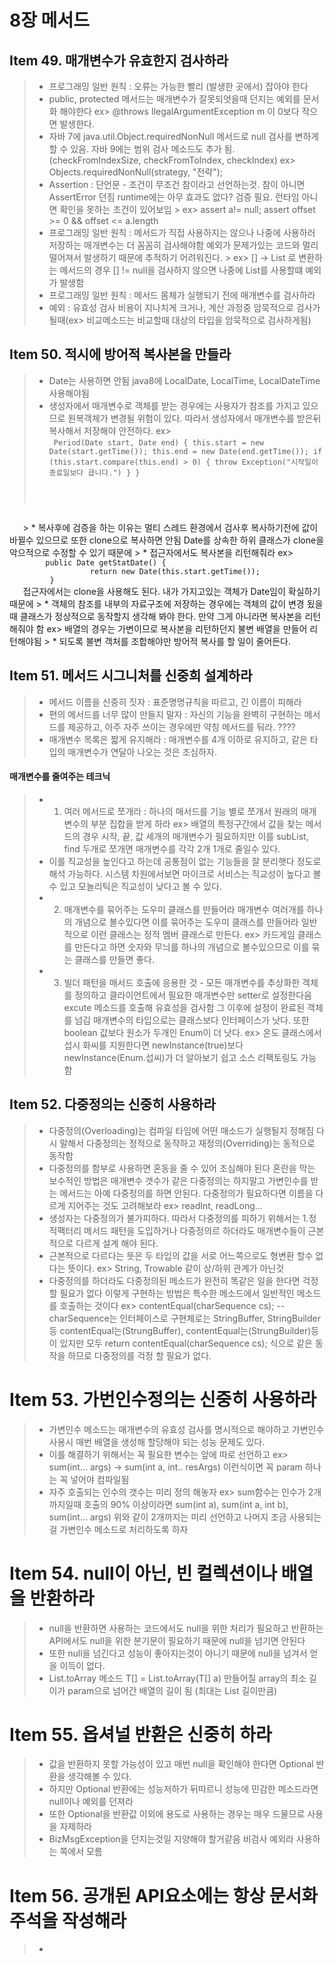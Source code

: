 # 8장 메서드
## Item 49. 매개변수가 유효한지 검사하라
> * 프로그래밍 일반 원칙 : 오류는 가능한 빨리 (발생한 곳에서) 잡아야 한다  
> * public, protected 메서드는 매개변수가 잘못되엇을때 던지는 예외를 문서화 해야한다
   ex> @throws IlegalArgumentException m 이 0보다 작으면 발생한다.   
> * 자바 7에 java.util.Object.requiredNonNull 메서드로 null 검사를 변하게 할 수 있음.
    자바 9에는 범위 검사 메소드도 추가 됨. (checkFromIndexSize, checkFromToIndex, checkIndex)
   ex> Objects.requiredNonNull(strategy, "전략");   
> * Assertion : 단언문 - 조건이 무조건 참이라고 선언하는것. 참이 아니면 AssertError 던짐
    runtime에는 아무 효과도 없다? 검증 필요. 런타임 아니면 확인을 못하는 조건이 있어보임
    > ex> assert a!= null; assert offset >= 0 && offset <= a.length
> * 프로그래밍 일반 원칙 : 메서드가 직접 사용하지는 않으나 나중에 사용하러 저장하는 매개변수는 더 꼼꼼히 검사해야함
    예외가 문제가있는 코드와 멀리 떨어져서 발생하기 때문에 추적하기 어려워진다.
    > ex> [] -> List 로 변환하는 메서드의 경우 [] != null을 검사하지 않으면 나중에 List를 사용할떄 예외가 발생함  
> * 프로그래밍 일반 원칙 : 메서드 몸체가 실행되기 전에 매개변수를 검사하라
> * 예외 : 유효성 검사 비용이 지나치게 크거나, 계산 과정중 암묵적으로 검사가 될때(ex> 비교메소드는 비교할때 대상의 타입을 암묵적으로 검사하게됨)

## Item 50. 적시에 방어적 복사본을 만들라
> * Date는 사용하면 안됨 java8에 LocalDate, LocalTime, LocalDateTime 사용해야됨
> * 생성자에서 매개변수로 객체를 받는 경우에는 사용자가 참조를 가지고 있으므로 원복객체가 변경될 위험이 있다.
    따라서 생성자에서 매개변수를 받은뒤 복사해서 저장해야 안전하다.
    ex>  
    <code> 
         Period(Date start, Date end) {
                 this.start = new Date(start.getTime()); this.end = new Date(end.getTime());
                  if (this.start.compare(this.end) > 0)  {
                     throw Exception("시작일이 종료일보다 큽니다.")
                  }
            }
   </code>
> * 복사후에 검증을 하는 이유는 멀티 스레드 환경에서 검사후 복사하기전에 값이 바뀔수 있으므로
    또한 clone으로 복사하면 안됨 Date를 상속한 하위 클래스가 clone을 악으적으로 수정할 수 있기 때문에
> * 접근자에서도 복사본을 리턴해줘라
    ex>  
    <code>
        public Date getStatDate() {
                  return new Date(this.start.getTime());
         }
   </code>
   접근자에서는 clone을 사용해도 된다. 내가 가지고있는 객체가 Date임이 확실하기 때문에
> * 객체의 참조를 내부의 자료구조에 저장하는 경우에는 객체의 값이 변경 됬을때 클래스가 정상적으로 동작할지 생각해 봐야 한다.
    만약 그게 아니라면 복사본을 리턴해줘야 함
    ex> 배열의 경우는 가변이므로 복사본을 리턴하던지 불변 배열을 만들어 리턴해야됨
> * 되도록 불변 객처를 조합해야만 방어적 복사를 할 일이 줄어든다.

## Item 51. 메서드 시그니처를 신중희 설계하라
> * 메서드 이름을 신중히 짓자 : 표준명명규칙을 따르고, 긴 이름이 피해라
> * 편의 메서드를 너무 많이 만들지 말자 : 자신의 기능을 완벽히 구현하는 메서드를 제공하고, 아주 자주 쓰이는 경우에만 약칭 메서드를 둬라. ????
> * 매개변수 목록은 짧게 유지해라 : 매개변수를 4개 이하로 유지하고, 같은 타입의 매개변수가 연달아 나오는 것은 조심하자.
#### 매개변수를 줄여주는 테크닉
> * 1. 여러 메서드로 쪼개라 : 하나의 매서드를 기능 별로 쪼개서 원래의 매개변수의 부분 집합을 받게 하라
    ex> 배열의 특정구간에서 값을 찾는 메서드의 경우 시작, 끝, 값 세개의 매개변수가 필요하지만
        이를 subList, find 두개로 쪼개면 매개변수를 각각 2개 1개로 줄일수 있다.
> * 이를 직교성을 높인다고 하는데 공통점이 없는 기능들을 잘 분리햇다 정도로 해석 가능하다.
     시스템 차원에서보면 마이크로 서비스는 직교성이 높다고 볼 수 있고 모놀리틱은 직교성이 낮다고 볼 수 있다.
> * 2. 매개변수를 묶어주는 도우미 클래스를 만들어라
    매개변수 여러개를 하나의 개념으로 볼수있다면 이를 묶어주는 도우미 클래스를 만들어라
    일반적으로 이런 클래스는 정적 멤버 클래스로 만든다.
    ex> 카드게임 클래스를 만든다고 하면 숫자와 무늬를 하나의 개념으로 볼수있으므로 이를 묶는 클래스를 만들면 좋다.
>* 3. 빌더 패턴을 매서드 호출에 응용한 것
      - 모든 매개변수를 추상화한 객체를 정의하고 클라이언트에서 필요한 매개변수만 setter로 설정한다음 excute 메소드를 호출해 유효성을 검사함
        그 이후에 설정이 완료된 객체를 넘김
   매개변수의 타입으로는 클래스보다 인터페이스가 낫다.
   또한 boolean 값보다 원소가 두개인 Enum이 더 낫다.
     ex> 온도 클래스에서 섭시 화씨를 지원한다면 newInstance(true)보다 newInstance(Enum.섭씨)가 더 알아보기 쉽고 소스 리팩토링도 가능함
     
## Item 52. 다중정의는 신중히 사용하라
> * 다중정의(Overloading)는 컴파일 타임에 어떤 매소드가 실행될지 정해짐
    다시 말해서 다중정의는 정적으로 동작하고 재정의(Overriding)는 동적으로 동작함
> * 다중정의를 함부로 사용하면 혼동을 줄 수 있어 조심해야 된다
    혼란을 막는 보수적인 방법은 매개변수 갯수가 같은 다중정의는 하지말고
    가변인수를 받는 메서드는 아예 다중정의를 하면 안된다.
    다중정의가 필요하다면 이름을 다르게 지어주는 것도 고려해보라
     ex> readInt, readLong...     
> * 생성자는 다중정의가 불가피하다.
    따라서 다중정의를 피하기 위해서는 1.정적팩터리 메서드 패턴을 도입하거나
    다중정의르 하더라도 매개변수들이 근본적으로 다르게 설계 해야 된다.
> * 근본적으로 다르다는 뜻은 두 타입의 값을 서로 어느쪽으로도 형변환 할수 없다는 뜻이다. ex> String, Trowable  같이 상/하위 관계가 아닌것
> * 다중정의를 하더라도 다중정의된 메소드가 완전히 똑같은 일을 한다면 걱정할 필요가 없다
    이렇게 구현하는 방법은 특수한 메소드에서 일반적인 메소드를 호출하는 것이다
    ex> contentEqual(charSequence cs); -- charSequence는 인터페이스로 구현체로는 StringBuffer, StringBuilder등
        contentEqual는(StrungBuffer), contentEqual는(StrungBuilder)등이 있지만
        모두 return contentEqual(charSequence cs); 식으로 같은 동작을 하므로 다중정의를 걱정 할 필요가 없다.

# Item 53. 가번인수정의는 신중히 사용하라
> * 가변인수 메소드는 매개변수의 유효성 검사를 명시적으로 해야하고 가변인수 사용시 매번 배열을 생성해 할당해야 되는 성능 문제도 있다.
> * 이를 해결하기 위해서는 꼭 필요한 변수는 앞에 따로 선언하고
    ex> sum(int... args) -> sum(int a, int.. resArgs) 이런식이면 꼭 param 하나는 꼭 넣어야 컴파일됨
> * 자주 호출되는 인수의 갯수는 미리 정의 해놓자
    ex> sum함수는 인수가 2개까지일때 호출의 90% 이상이라면
         sum(int a), sum(int a, int b), sum(int... args)
       위와 같이 2개까지는 미리 선언하고 나머지 조금 사용되는걸 가변인수 메소드로 처리하도록 하자

# Item 54. null이 아닌, 빈 컬렉션이나 배열을 반환하라
> * null을 반환하면 사용하는 코드에서도 null을 위한 처리가 필요하고
    반환하는 API에서도 null을 위한 분기문이 필요하기 때문에 null을 넘기면 안된다
> * 또한 null을 넘긴다고 성능이 좋아지는것이 아니기 때문에 null을 넘겨서 얻을 이득이 없다.
> * List.toArray 메소드 T[] = List.toArray(T[] a)
    만들어질 array의 최소 길이가 param으로 넘어간 배열의 길이 됨 (최대는 List 길이만큼)
    
# Item 55. 옵셔널 반환은 신중히 하라
> * 값을 반환하지 못할 가능성이 있고 매번 null을 확인해야 한다면 Optional 반환을 생각해볼 수 있다.
> * 하지만 Optional 반환에는 성능저하가 뒤따르니 성능에 민감한 메소드라면 null이나 예외를 던져라
> * 또한 Optional을 반환값 이외에 용도로 사용하는 경우는 매우 드물므로 사용을 자제하라
> * BizMsgException을 던지는것일 지양해야 할거같음 비검사 예외라 사용하는 쪽에서 모름

# Item 56. 공개된 API요소에는 항상 문서화 주석을 작성해라
> *

